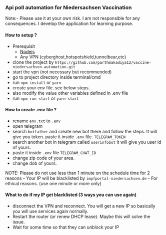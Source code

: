 ### Api poll automation for Niedersachsen Vaccination

Note:- Please use it at your own risk. I am not responsible for any consequences. I develop the application for learning purpose.

#### How to setup ?
- Prerequisit 
    - [Nodejs](https://nodejs.org/en/)
    - Any VPN (cyberghost,hotspotshield,tunnelbear,etc)
- clone the project by `https://github.com/parthmakadiya12/vaccine-niedersachsen-automation.git`
- start the vpn (not necessary but recommended)
- go to project directory inside terminal/cmd
- run `npm install` or `yarn`
- create your env file. see below steps.
- also modify the value other variables defined in .env file
- run `npm run start` or `yarn start`


#### How to create .env file ?
- rename `env.txt` to `.env`
- open telegram 
- search `botfather` and create new bot there and follow the steps. It will give you token. paste it inside `.env` file. `TELEGRAM_TOKEN`
- search another bot in telegram called `userinfobot` it will give you user id of yours.
- paste it inside `.env` file `TELEGRAM_CHAT_ID`
- change zip code of your area.
- change dob of yours.

NOTE: Please do not use less than 1 minute on the schedule time for 2 reasons
    - Your IP will be blacklisted by `impfportal-niedersachsen.de`
    - For ethical reasons. (use one minute or more only)

#### What to do if my IP get blacklisted (3 ways you can use again)
- disconnect the VPN and reconnect. You will get a new IP so basically you will use services again normally.
- Restart the router (or renew DHCP lease). Maybe this will solve the issue.
- Wait for some time so that they can unblock your IP
